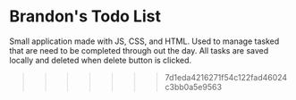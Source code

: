 
# Brandon's Todo List
Small application made with JS, CSS, and HTML. Used to manage tasked that are need to be completed through out the day. All tasks are saved locally and deleted when delete button is clicked.

>>>>>>> 7d1eda4216271f54c122fad46024c3bb0a5e9563

